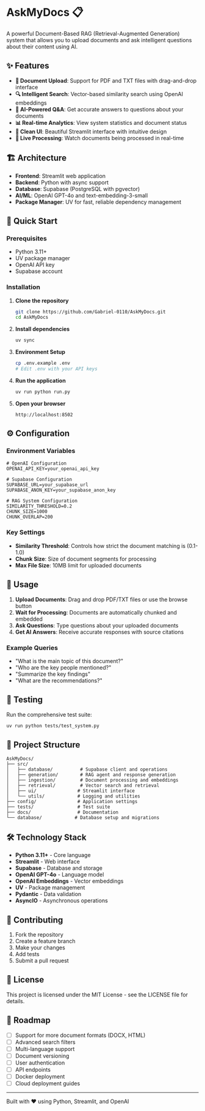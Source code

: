 # AskMyDocs 📋

A powerful Document-Based RAG (Retrieval-Augmented Generation) system that allows you to upload documents and ask intelligent questions about their content using AI.

## ✨ Features

- **📄 Document Upload**: Support for PDF and TXT files with drag-and-drop interface
- **🔍 Intelligent Search**: Vector-based similarity search using OpenAI embeddings
- **💬 AI-Powered Q&A**: Get accurate answers to questions about your documents
- **📊 Real-time Analytics**: View system statistics and document status
- **🎨 Clean UI**: Beautiful Streamlit interface with intuitive design
- **🔄 Live Processing**: Watch documents being processed in real-time

## 🏗️ Architecture

- **Frontend**: Streamlit web application
- **Backend**: Python with async support
- **Database**: Supabase (PostgreSQL with pgvector)
- **AI/ML**: OpenAI GPT-4o and text-embedding-3-small
- **Package Manager**: UV for fast, reliable dependency management

## 🚀 Quick Start

### Prerequisites

- Python 3.11+
- UV package manager
- OpenAI API key
- Supabase account

### Installation

1. **Clone the repository**
   ```bash
   git clone https://github.com/Gabriel-0110/AskMyDocs.git
   cd AskMyDocs
   ```

2. **Install dependencies**
   ```bash
   uv sync
   ```

3. **Environment Setup**
   ```bash
   cp .env.example .env
   # Edit .env with your API keys
   ```

4. **Run the application**
   ```bash
   uv run python run.py
   ```

5. **Open your browser**
   ```
   http://localhost:8502
   ```

## ⚙️ Configuration

### Environment Variables

```env
# OpenAI Configuration
OPENAI_API_KEY=your_openai_api_key

# Supabase Configuration  
SUPABASE_URL=your_supabase_url
SUPABASE_ANON_KEY=your_supabase_anon_key

# RAG System Configuration
SIMILARITY_THRESHOLD=0.2
CHUNK_SIZE=1000
CHUNK_OVERLAP=200
```

### Key Settings

- **Similarity Threshold**: Controls how strict the document matching is (0.1-1.0)
- **Chunk Size**: Size of document segments for processing
- **Max File Size**: 10MB limit for uploaded documents

## 📖 Usage

1. **Upload Documents**: Drag and drop PDF/TXT files or use the browse button
2. **Wait for Processing**: Documents are automatically chunked and embedded
3. **Ask Questions**: Type questions about your uploaded documents
4. **Get AI Answers**: Receive accurate responses with source citations

### Example Queries

- "What is the main topic of this document?"
- "Who are the key people mentioned?"
- "Summarize the key findings"
- "What are the recommendations?"

## 🧪 Testing

Run the comprehensive test suite:

```bash
uv run python tests/test_system.py
```

## 📁 Project Structure

```
AskMyDocs/
├── src/
│   ├── database/          # Supabase client and operations
│   ├── generation/        # RAG agent and response generation  
│   ├── ingestion/         # Document processing and embeddings
│   ├── retrieval/         # Vector search and retrieval
│   ├── ui/               # Streamlit interface
│   └── utils/            # Logging and utilities
├── config/               # Application settings
├── tests/                # Test suite
├── docs/                 # Documentation
└── database/            # Database setup and migrations
```

## 🛠️ Technology Stack

- **Python 3.11+** - Core language
- **Streamlit** - Web interface
- **Supabase** - Database and storage
- **OpenAI GPT-4o** - Language model
- **OpenAI Embeddings** - Vector embeddings
- **UV** - Package management
- **Pydantic** - Data validation
- **AsyncIO** - Asynchronous operations

## 🤝 Contributing

1. Fork the repository
2. Create a feature branch
3. Make your changes
4. Add tests
5. Submit a pull request

## 📝 License

This project is licensed under the MIT License - see the LICENSE file for details.

## 🎯 Roadmap

- [ ] Support for more document formats (DOCX, HTML)
- [ ] Advanced search filters
- [ ] Multi-language support
- [ ] Document versioning
- [ ] User authentication
- [ ] API endpoints
- [ ] Docker deployment
- [ ] Cloud deployment guides

---

Built with ❤️ using Python, Streamlit, and OpenAI